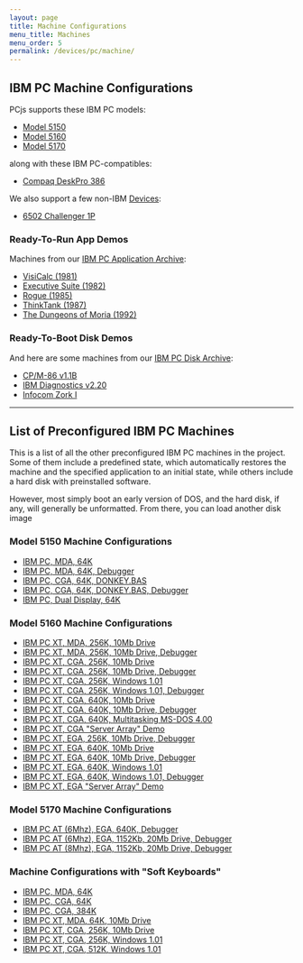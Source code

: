 ```yaml
---
layout: page
title: Machine Configurations
menu_title: Machines
menu_order: 5
permalink: /devices/pc/machine/
---
```


IBM PC Machine Configurations
---

PCjs supports these IBM PC models:

* [Model 5150](/devices/pc/machine/#model-5150-machine-configurations)
* [Model 5160](/devices/pc/machine/#model-5160-machine-configurations)
* [Model 5170](/devices/pc/machine/#model-5170-machine-configurations)

along with these IBM PC-compatibles:

* [Compaq DeskPro 386](/devices/pc/machine/compaq/deskpro386/)

We also support a few non-IBM [Devices](/devices/):

* [6502 Challenger 1P](/devices/c1p/machine/)

### Ready-To-Run App Demos

Machines from our [IBM PC Application Archive](/apps/pc/):

* [VisiCalc (1981)](/apps/pc/1981/visicalc/)
* [Executive Suite (1982)](/apps/pc/1982/esuite/)
* [Rogue (1985)](/apps/pc/1985/rogue/)
* [ThinkTank (1987)](/apps/pc/1987/thinktank/)
* [The Dungeons of Moria (1992)](/apps/pc/1992/moria/)

### Ready-To-Boot Disk Demos

And here are some machines from our [IBM PC Disk Archive](/disks/pc/):

* [CP/M-86 v1.1B](/disks/pc/cpm/1.1b/)
* [IBM Diagnostics v2.20](/disks/pc/diags/ibm/2.20/)
* [Infocom Zork I](/disks/pc/games/infocom/zork1/)

---

List of Preconfigured IBM PC Machines
---

This is a list of all the other preconfigured IBM PC machines in the project.  Some of them include
a predefined state, which automatically restores the machine and the specified application to an initial
state, while others include a hard disk with preinstalled software.

However, most simply boot an early version of DOS, and the hard disk, if any, will generally be unformatted.
From there, you can load another disk image  

### Model 5150 Machine Configurations

* [IBM PC, MDA, 64K](/devices/pc/machine/5150/mda/64kb/)
* [IBM PC, MDA, 64K, Debugger](/devices/pc/machine/5150/mda/64kb/debugger/)
* [IBM PC, CGA, 64K, DONKEY.BAS](/devices/pc/machine/5150/cga/64kb/donkey/)
* [IBM PC, CGA, 64K, DONKEY.BAS, Debugger](/devices/pc/machine/5150/cga/64kb/donkey/debugger/)
* [IBM PC, Dual Display, 64K](/devices/pc/machine/5150/dual/64kb/)

### Model 5160 Machine Configurations

* [IBM PC XT, MDA, 256K, 10Mb Drive](/devices/pc/machine/5160/mda/256kb/)
* [IBM PC XT, MDA, 256K, 10Mb Drive, Debugger](/devices/pc/machine/5160/mda/256kb/debugger/)
* [IBM PC XT, CGA, 256K, 10Mb Drive](/devices/pc/machine/5160/cga/256kb/demo/)
* [IBM PC XT, CGA, 256K, 10Mb Drive, Debugger](/devices/pc/machine/5160/cga/256kb/demo/debugger/)
* [IBM PC XT, CGA, 256K, Windows 1.01](/devices/pc/machine/5160/cga/256kb/win101/)
* [IBM PC XT, CGA, 256K, Windows 1.01, Debugger](/devices/pc/machine/5160/cga/256kb/win101/debugger/)
* [IBM PC XT, CGA, 640K, 10Mb Drive](/devices/pc/machine/5160/cga/640kb/)
* [IBM PC XT, CGA, 640K, 10Mb Drive, Debugger](/devices/pc/machine/5160/cga/640kb/debugger/)
* [IBM PC XT, CGA, 640K, Multitasking MS-DOS 4.00](/devices/pc/machine/5160/cga/640kb/dos400m/)
* [IBM PC XT, CGA "Server Array" Demo](/devices/pc/machine/5160/cga/256kb/array/)
* [IBM PC XT, EGA, 256K, 10Mb Drive, Debugger](/devices/pc/machine/5160/ega/256kb/debugger/)
* [IBM PC XT, EGA, 640K, 10Mb Drive](/devices/pc/machine/5160/ega/640kb/)
* [IBM PC XT, EGA, 640K, 10Mb Drive, Debugger](/devices/pc/machine/5160/ega/640kb/debugger/)
* [IBM PC XT, EGA, 640K, Windows 1.01](/devices/pc/machine/5160/ega/640kb/win101/)
* [IBM PC XT, EGA, 640K, Windows 1.01, Debugger](/devices/pc/machine/5160/ega/640kb/win101/debugger/)
* [IBM PC XT, EGA "Server Array" Demo](/devices/pc/machine/5160/ega/640kb/array/)

### Model 5170 Machine Configurations

* [IBM PC AT (6Mhz), EGA, 640K, Debugger](/devices/pc/machine/5170/ega/640kb/rev1/)
* [IBM PC AT (6Mhz), EGA, 1152Kb, 20Mb Drive, Debugger](/devices/pc/machine/5170/ega/1152kb/rev1/)
* [IBM PC AT (8Mhz), EGA, 1152Kb, 20Mb Drive, Debugger](/devices/pc/machine/5170/ega/1152kb/rev3/)

### Machine Configurations with "Soft Keyboards"

* [IBM PC, MDA, 64K](/devices/pc/machine/5150/mda/64kb/softkbd/)
* [IBM PC, CGA, 64K](/devices/pc/machine/5150/cga/64kb/softkbd/)
* [IBM PC, CGA, 384K](/devices/pc/machine/5150/cga/384kb/softkbd/)
* [IBM PC XT, MDA, 64K, 10Mb Drive](/devices/pc/machine/5160/mda/64kb/softkbd/)
* [IBM PC XT, CGA, 256K, 10Mb Drive](/devices/pc/machine/5160/cga/256kb/softkbd/)
* [IBM PC XT, CGA, 256K, Windows 1.01](/devices/pc/machine/5160/cga/256kb/win101/softkbd/)
* [IBM PC XT, CGA, 512K, Windows 1.01](/devices/pc/machine/5160/cga/512kb/win101/softkbd/)
